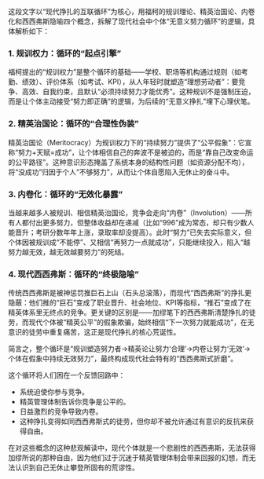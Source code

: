 这段文字以“现代挣扎的互联循环”为核心，用福柯的规训理论、精英治国论、内卷化和西西弗斯隐喻四个概念，拆解了现代社会中个体“无意义努力循环”的逻辑，具体解析如下：

### 1. 规训权力：循环的“起点引擎”
福柯提出的“规训权力”是整个循环的基础——学校、职场等机构通过规则（如考勤、绩效）、评价体系（如考试、KPI），从人年轻时就塑造“理想劳动者”：要竞争、高效、自我约束，且默认“必须持续努力才能优秀”。这种规训不是强制压迫，而是让个体主动接受“努力即正确”的逻辑，为后续的“无意义挣扎”埋下心理伏笔。

### 2. 精英治国论：循环的“合理性伪装”
精英治国论（Meritocracy）为规训权力下的“持续努力”提供了“公平假象”：它宣称“努力+天赋=成功”，让个体相信自己的奔波不是被迫的，而是“靠自己改变命运的公平路径”。这种意识形态掩盖了系统本身的结构性问题（如资源分配不均），将“没成功”归因于个人“不够努力”，从而让个体自愿陷入无休止的奋斗中。

### 3. 内卷化：循环的“无效化暴露”
当越来越多人被规训、相信精英治国论，竞争会走向“内卷”（Involution）——所有人都付出更多努力，但整体收益却在递减（比如“996”成为常态，却只有少数人能晋升；考研分数年年上涨，录取率却没提高）。此时“努力”已失去实际意义，但个体因被规训成“不能停”、又相信“再努力一点就成功”，只能继续投入，陷入“越努力越无效，越无效越要努力”的死结。

### 4. 现代西西弗斯：循环的“终极隐喻”
传统西西弗斯是被神惩罚推巨石上山（石头总滚落），而现代“西西弗斯”的挣扎更隐蔽：他们推的“巨石”变成了职业晋升、社会地位、KPI等指标，“推石”变成了在精英体系里无终点的竞争。更关键的区别是——加缪笔下的西西弗斯清楚挣扎的徒劳，而现代个体被“精英公平”的假象欺骗，始终相信“下一次努力就能成功”，在无意识的徒劳中重复痛苦，这正是现代挣扎的核心荒诞性。

简言之，整个循环是“规训塑造努力者→精英论让努力‘合理’→内卷让努力‘无效’→个体在假象中持续无效努力”，最终构成现代社会特有的“西西弗斯式折磨”。


这个循环将人们困在一个反馈回路中：

  

- 系统迫使你参与竞争。
- 精英管理体制告诉你竞争是公平的。
- 日益激烈的竞争导致内卷。
- 这种挣扎变得如同西西弗斯式的徒劳，但你却不被允许通过有意识的反抗来获得自由。

  

在对这些概念的这种悲观解读中，现代个体就是一个悲剧性的西西弗斯，无法获得加缪所说的那种自由，因为他们过于沉迷于精英管理体制会带来回报的幻想，而无法认识到自己无休止攀登所固有的荒谬性。
